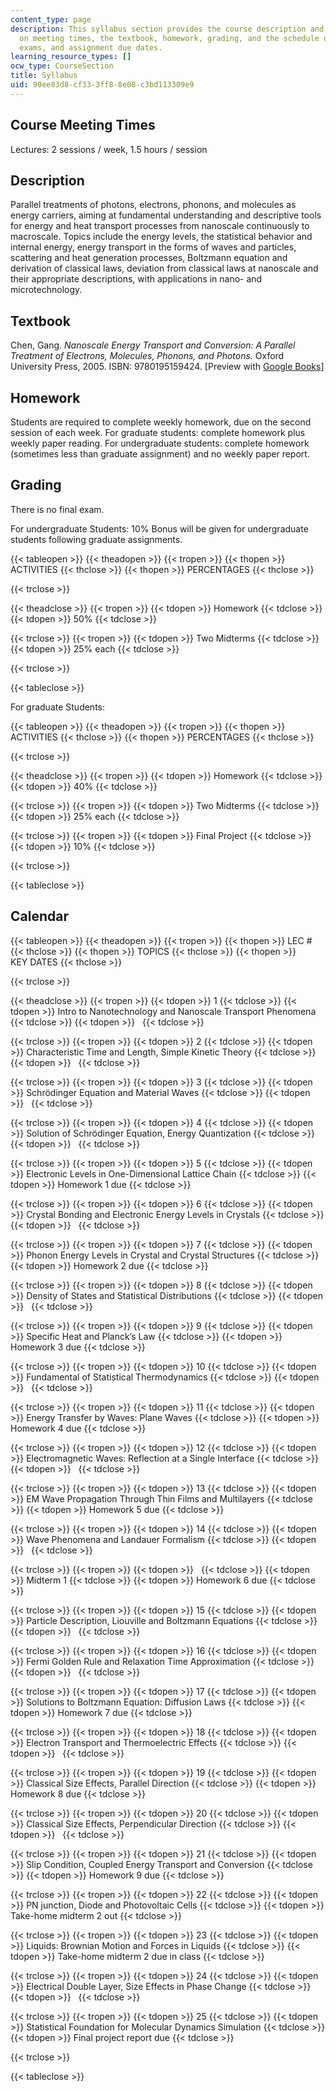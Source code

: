 ```yaml
---
content_type: page
description: This syllabus section provides the course description and information
  on meeting times, the textbook, homework, grading, and the schedule of lecture optics,
  exams, and assignment due dates.
learning_resource_types: []
ocw_type: CourseSection
title: Syllabus
uid: 90ee83d8-cf33-3ff8-8e08-c3bd113309e9
---
```


Course Meeting Times
--------------------

Lectures: 2 sessions / week, 1.5 hours / session

Description
-----------

Parallel treatments of photons, electrons, phonons, and molecules as energy carriers, aiming at fundamental understanding and descriptive tools for energy and heat transport processes from nanoscale continuously to macroscale. Topics include the energy levels, the statistical behavior and internal energy, energy transport in the forms of waves and particles, scattering and heat generation processes, Boltzmann equation and derivation of classical laws, deviation from classical laws at nanoscale and their appropriate descriptions, with applications in nano- and microtechnology.

Textbook
--------

Chen, Gang. _Nanoscale Energy Transport and Conversion: A Parallel Treatment of Electrons, Molecules, Phonons, and Photons._ Oxford University Press, 2005. ISBN: 9780195159424. \[Preview with [Google Books](http://books.google.com/books?id=M3n3lUJpYDYC&printsec=frontcover)\]

Homework
--------

Students are required to complete weekly homework, due on the second session of each week. For graduate students: complete homework plus weekly paper reading. For undergraduate students: complete homework (sometimes less than graduate assignment) and no weekly paper report.

Grading
-------

There is no final exam.

For undergraduate Students: 10% Bonus will be given for undergraduate students following graduate assignments.

{{< tableopen >}}
{{< theadopen >}}
{{< tropen >}}
{{< thopen >}}
ACTIVITIES
{{< thclose >}}
{{< thopen >}}
PERCENTAGES
{{< thclose >}}

{{< trclose >}}

{{< theadclose >}}
{{< tropen >}}
{{< tdopen >}}
Homework
{{< tdclose >}}
{{< tdopen >}}
50%
{{< tdclose >}}

{{< trclose >}}
{{< tropen >}}
{{< tdopen >}}
Two Midterms
{{< tdclose >}}
{{< tdopen >}}
25% each
{{< tdclose >}}

{{< trclose >}}

{{< tableclose >}}

For graduate Students:

{{< tableopen >}}
{{< theadopen >}}
{{< tropen >}}
{{< thopen >}}
ACTIVITIES
{{< thclose >}}
{{< thopen >}}
PERCENTAGES
{{< thclose >}}

{{< trclose >}}

{{< theadclose >}}
{{< tropen >}}
{{< tdopen >}}
Homework
{{< tdclose >}}
{{< tdopen >}}
40%
{{< tdclose >}}

{{< trclose >}}
{{< tropen >}}
{{< tdopen >}}
Two Midterms
{{< tdclose >}}
{{< tdopen >}}
25% each
{{< tdclose >}}

{{< trclose >}}
{{< tropen >}}
{{< tdopen >}}
Final Project
{{< tdclose >}}
{{< tdopen >}}
10%
{{< tdclose >}}

{{< trclose >}}

{{< tableclose >}}

Calendar
--------

{{< tableopen >}}
{{< theadopen >}}
{{< tropen >}}
{{< thopen >}}
LEC #
{{< thclose >}}
{{< thopen >}}
TOPICS
{{< thclose >}}
{{< thopen >}}
KEY DATES
{{< thclose >}}

{{< trclose >}}

{{< theadclose >}}
{{< tropen >}}
{{< tdopen >}}
1
{{< tdclose >}}
{{< tdopen >}}
Intro to Nanotechnology and Nanoscale Transport Phenomena
{{< tdclose >}}
{{< tdopen >}}
 
{{< tdclose >}}

{{< trclose >}}
{{< tropen >}}
{{< tdopen >}}
2
{{< tdclose >}}
{{< tdopen >}}
Characteristic Time and Length, Simple Kinetic Theory
{{< tdclose >}}
{{< tdopen >}}
 
{{< tdclose >}}

{{< trclose >}}
{{< tropen >}}
{{< tdopen >}}
3
{{< tdclose >}}
{{< tdopen >}}
Schrödinger Equation and Material Waves
{{< tdclose >}}
{{< tdopen >}}
 
{{< tdclose >}}

{{< trclose >}}
{{< tropen >}}
{{< tdopen >}}
4
{{< tdclose >}}
{{< tdopen >}}
Solution of Schrödinger Equation, Energy Quantization
{{< tdclose >}}
{{< tdopen >}}
 
{{< tdclose >}}

{{< trclose >}}
{{< tropen >}}
{{< tdopen >}}
5
{{< tdclose >}}
{{< tdopen >}}
Electronic Levels in One-Dimensional Lattice Chain
{{< tdclose >}}
{{< tdopen >}}
Homework 1 due
{{< tdclose >}}

{{< trclose >}}
{{< tropen >}}
{{< tdopen >}}
6
{{< tdclose >}}
{{< tdopen >}}
Crystal Bonding and Electronic Energy Levels in Crystals
{{< tdclose >}}
{{< tdopen >}}
 
{{< tdclose >}}

{{< trclose >}}
{{< tropen >}}
{{< tdopen >}}
7
{{< tdclose >}}
{{< tdopen >}}
Phonon Energy Levels in Crystal and Crystal Structures
{{< tdclose >}}
{{< tdopen >}}
Homework 2 due
{{< tdclose >}}

{{< trclose >}}
{{< tropen >}}
{{< tdopen >}}
8
{{< tdclose >}}
{{< tdopen >}}
Density of States and Statistical Distributions
{{< tdclose >}}
{{< tdopen >}}
 
{{< tdclose >}}

{{< trclose >}}
{{< tropen >}}
{{< tdopen >}}
9
{{< tdclose >}}
{{< tdopen >}}
Specific Heat and Planck’s Law
{{< tdclose >}}
{{< tdopen >}}
Homework 3 due
{{< tdclose >}}

{{< trclose >}}
{{< tropen >}}
{{< tdopen >}}
10
{{< tdclose >}}
{{< tdopen >}}
Fundamental of Statistical Thermodynamics
{{< tdclose >}}
{{< tdopen >}}
 
{{< tdclose >}}

{{< trclose >}}
{{< tropen >}}
{{< tdopen >}}
11
{{< tdclose >}}
{{< tdopen >}}
Energy Transfer by Waves: Plane Waves
{{< tdclose >}}
{{< tdopen >}}
Homework 4 due
{{< tdclose >}}

{{< trclose >}}
{{< tropen >}}
{{< tdopen >}}
12
{{< tdclose >}}
{{< tdopen >}}
Electromagnetic Waves: Reflection at a Single Interface
{{< tdclose >}}
{{< tdopen >}}
 
{{< tdclose >}}

{{< trclose >}}
{{< tropen >}}
{{< tdopen >}}
13
{{< tdclose >}}
{{< tdopen >}}
EM Wave Propagation Through Thin Films and Multilayers
{{< tdclose >}}
{{< tdopen >}}
Homework 5 due
{{< tdclose >}}

{{< trclose >}}
{{< tropen >}}
{{< tdopen >}}
14
{{< tdclose >}}
{{< tdopen >}}
Wave Phenomena and Landauer Formalism
{{< tdclose >}}
{{< tdopen >}}
 
{{< tdclose >}}

{{< trclose >}}
{{< tropen >}}
{{< tdopen >}}
 
{{< tdclose >}}
{{< tdopen >}}
Midterm 1
{{< tdclose >}}
{{< tdopen >}}
Homework 6 due
{{< tdclose >}}

{{< trclose >}}
{{< tropen >}}
{{< tdopen >}}
15
{{< tdclose >}}
{{< tdopen >}}
Particle Description, Liouville and Boltzmann Equations
{{< tdclose >}}
{{< tdopen >}}
 
{{< tdclose >}}

{{< trclose >}}
{{< tropen >}}
{{< tdopen >}}
16
{{< tdclose >}}
{{< tdopen >}}
Fermi Golden Rule and Relaxation Time Approximation
{{< tdclose >}}
{{< tdopen >}}
 
{{< tdclose >}}

{{< trclose >}}
{{< tropen >}}
{{< tdopen >}}
17
{{< tdclose >}}
{{< tdopen >}}
Solutions to Boltzmann Equation: Diffusion Laws
{{< tdclose >}}
{{< tdopen >}}
Homework 7 due
{{< tdclose >}}

{{< trclose >}}
{{< tropen >}}
{{< tdopen >}}
18
{{< tdclose >}}
{{< tdopen >}}
Electron Transport and Thermoelectric Effects
{{< tdclose >}}
{{< tdopen >}}
 
{{< tdclose >}}

{{< trclose >}}
{{< tropen >}}
{{< tdopen >}}
19
{{< tdclose >}}
{{< tdopen >}}
Classical Size Effects, Parallel Direction
{{< tdclose >}}
{{< tdopen >}}
Homework 8 due
{{< tdclose >}}

{{< trclose >}}
{{< tropen >}}
{{< tdopen >}}
20
{{< tdclose >}}
{{< tdopen >}}
Classical Size Effects, Perpendicular Direction
{{< tdclose >}}
{{< tdopen >}}
 
{{< tdclose >}}

{{< trclose >}}
{{< tropen >}}
{{< tdopen >}}
21
{{< tdclose >}}
{{< tdopen >}}
Slip Condition, Coupled Energy Transport and Conversion
{{< tdclose >}}
{{< tdopen >}}
Homework 9 due
{{< tdclose >}}

{{< trclose >}}
{{< tropen >}}
{{< tdopen >}}
22
{{< tdclose >}}
{{< tdopen >}}
PN junction, Diode and Photovoltaic Cells
{{< tdclose >}}
{{< tdopen >}}
Take-home midterm 2 out
{{< tdclose >}}

{{< trclose >}}
{{< tropen >}}
{{< tdopen >}}
23
{{< tdclose >}}
{{< tdopen >}}
Liquids: Brownian Motion and Forces in Liquids
{{< tdclose >}}
{{< tdopen >}}
Take-home midterm 2 due in class
{{< tdclose >}}

{{< trclose >}}
{{< tropen >}}
{{< tdopen >}}
24
{{< tdclose >}}
{{< tdopen >}}
Electrical Double Layer, Size Effects in Phase Change
{{< tdclose >}}
{{< tdopen >}}
 
{{< tdclose >}}

{{< trclose >}}
{{< tropen >}}
{{< tdopen >}}
25
{{< tdclose >}}
{{< tdopen >}}
Statistical Foundation for Molecular Dynamics Simulation
{{< tdclose >}}
{{< tdopen >}}
Final project report due
{{< tdclose >}}

{{< trclose >}}

{{< tableclose >}}